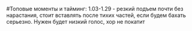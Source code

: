 #Топовые моменты и тайминг:
1.03-1.29 - резкий подъем почти без нарастания, стоит вставлять после тихих частей, если будем бахать серьезно. Нужен будет низкий голос, хор не покатит
